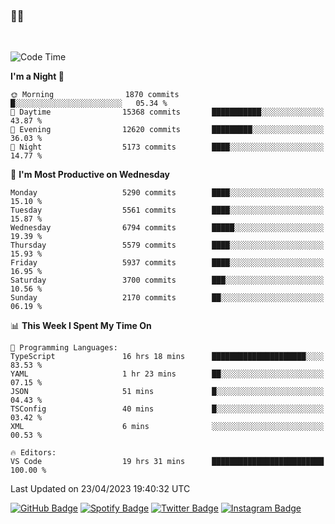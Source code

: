 ### 🤙🍺

<!-- <a href="https://github-readme-stats.vercel.app/api?username=hzak2xx&count_private=true&show_icons=true&theme=dracula">
  <img align="center" src="https://github-readme-stats.vercel.app/api?username=hzak2xx&count_private=true&show_icons=true&theme=dracula" />
</a>
</br> -->
</br>

<!--START_SECTION:waka-->
![Code Time](http://img.shields.io/badge/Code%20Time-2%2C357%20hrs%2051%20mins-blue)

**I'm a Night 🦉** 

```text
🌞 Morning                1870 commits        █░░░░░░░░░░░░░░░░░░░░░░░░   05.34 % 
🌆 Daytime                15368 commits       ███████████░░░░░░░░░░░░░░   43.87 % 
🌃 Evening                12620 commits       █████████░░░░░░░░░░░░░░░░   36.03 % 
🌙 Night                  5173 commits        ████░░░░░░░░░░░░░░░░░░░░░   14.77 % 
```
📅 **I'm Most Productive on Wednesday** 

```text
Monday                   5290 commits        ████░░░░░░░░░░░░░░░░░░░░░   15.10 % 
Tuesday                  5561 commits        ████░░░░░░░░░░░░░░░░░░░░░   15.87 % 
Wednesday                6794 commits        █████░░░░░░░░░░░░░░░░░░░░   19.39 % 
Thursday                 5579 commits        ████░░░░░░░░░░░░░░░░░░░░░   15.93 % 
Friday                   5937 commits        ████░░░░░░░░░░░░░░░░░░░░░   16.95 % 
Saturday                 3700 commits        ███░░░░░░░░░░░░░░░░░░░░░░   10.56 % 
Sunday                   2170 commits        ██░░░░░░░░░░░░░░░░░░░░░░░   06.19 % 
```


📊 **This Week I Spent My Time On** 

```text
💬 Programming Languages: 
TypeScript               16 hrs 18 mins      █████████████████████░░░░   83.53 % 
YAML                     1 hr 23 mins        ██░░░░░░░░░░░░░░░░░░░░░░░   07.15 % 
JSON                     51 mins             █░░░░░░░░░░░░░░░░░░░░░░░░   04.43 % 
TSConfig                 40 mins             █░░░░░░░░░░░░░░░░░░░░░░░░   03.42 % 
XML                      6 mins              ░░░░░░░░░░░░░░░░░░░░░░░░░   00.53 % 

🔥 Editors: 
VS Code                  19 hrs 31 mins      █████████████████████████   100.00 % 
```


 Last Updated on 23/04/2023 19:40:32 UTC
<!--END_SECTION:waka-->

[![GitHub Badge](https://img.shields.io/badge/GitHub-100000?style=for-the-badge&logo=github&logoColor=white)](https://github.com/hzak2xx)
[![Spotify Badge](https://img.shields.io/badge/Spotify-1ED760?&style=for-the-badge&logo=spotify&logoColor=white)](https://open.spotify.com/user/uf90s6sbbh75a1mt44clkhkvf)
[![Twitter Badge](https://img.shields.io/badge/Twitter-1DA1F2?style=for-the-badge&logo=twitter&logoColor=white)](https://twitter.com/hzak2xx)
[![Instagram Badge](https://img.shields.io/badge/Instagram-E4405F?style=for-the-badge&logo=instagram&logoColor=white)](https://www.instagram.com/hzak2xx/)
